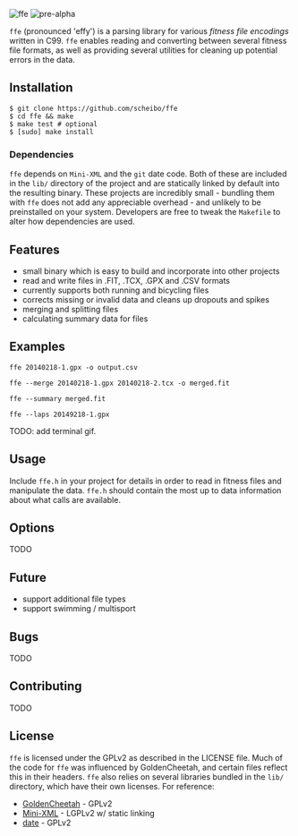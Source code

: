 ![ffe](http://i.imgur.com/zkGaAOC.png) ![pre-alpha](http://img.shields.io/badge/status-pre--alpha-lightgrey.svg)

`ffe` (pronounced 'effy') is a parsing library for various *fitness file
encodings* written in C99. `ffe` enables reading and converting between
several fitness file formats, as well as providing several utilities for
cleaning up potential errors in the data.

## Installation

    $ git clone https://github.com/scheibo/ffe
    $ cd ffe && make
    $ make test # optional
    $ [sudo] make install

### Dependencies

`ffe` depends on `Mini-XML` and the `git` date code. Both of these are
included in the `lib/` directory of the project and are statically linked by
default into the resulting binary. These projects are incredibly small -
bundling them with `ffe` does not add any appreciable overhead - and
unlikely to be preinstalled on your system. Developers are free to tweak the
`Makefile` to alter how dependencies are used.

## Features

 - small binary which is easy to build and incorporate into other projects
 - read and write files in .FIT, .TCX, .GPX and .CSV formats
 - currently supports both running and bicycling files
 - corrects missing or invalid data and cleans up dropouts and spikes
 - merging and splitting files
 - calculating summary data for files

## Examples

    ffe 20140218-1.gpx -o output.csv

    ffe --merge 20140218-1.gpx 20140218-2.tcx -o merged.fit

    ffe --summary merged.fit

    ffe --laps 20149218-1.gpx

TODO: add terminal gif.

## Usage

Include `ffe.h` in your project for details in order to read in fitness
files and manipulate the data. `ffe.h` should contain the most up to data
information about what calls are available.

## Options

TODO

## Future

 - support additional file types
 - support swimming / multisport

## Bugs

TODO

## Contributing

TODO

## License

`ffe` is licensed under the GPLv2 as described in the LICENSE file.
Much of the code for `ffe` was influenced by GoldenCheetah, and certain
files reflect this in their headers. `ffe` also relies on several libraries
bundled in the `lib/` directory, which have their own licenses. For reference:

 - [GoldenCheetah](https://github.com/GoldenCheetah/GoldenCheetah) - GPLv2
 - [Mini-XML](https://github.com/scheibo/mxml) - LGPLv2 w/ static linking
 - [date](https://github.com/scheibo/date) - GPLv2
